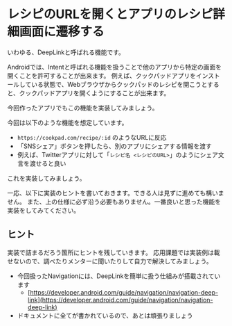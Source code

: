 # レシピのURLを開くとアプリのレシピ詳細画面に遷移する

いわゆる、DeepLinkと呼ばれる機能です。

Androidでは、Intentと呼ばれる機能を扱うことで他のアプリから特定の画面を開くことを許可することが出来ます。
例えば、クックパッドアプリをインストールしている状態で、Webブラウザからクックパッドのレシピを開こうとすると、クックパッドアプリを開くようにすることが出来ます。

今回作ったアプリでもこの機能を実装してみましょう。

今回は以下のような機能を想定しています。

- `https://cookpad.com/recipe/:id` のようなURLに反応
- 「SNSシェア」ボタンを押したら、別のアプリにシェアする情報を渡す
- 例えば、Twitterアプリに対して「`レシピ名 <レシピのURL>`」のようにシェア文言を渡せると良い

これを実装してみましょう。

一応、以下に実装のヒントを書いておきます。できる人は見ずに進めても構いません。
また、上の仕様に必ず沿う必要もありません。一番良いと思った機能を実装をしてみてください。

## ヒント

実装で詰まるだろう箇所にヒントを残していきます。
応用課題では実装例は載せないので、調べたりメンターに聞いたりして自力で解決してみましょう。

- 今回扱ったNavigationには、DeepLinkを簡単に扱う仕組みが搭載されています
  - [https://developer.android.com/guide/navigation/navigation-deep-link](https://developer.android.com/guide/navigation/navigation-deep-link)
- ドキュメントに全てが書かれているので、あとは頑張りましょう
